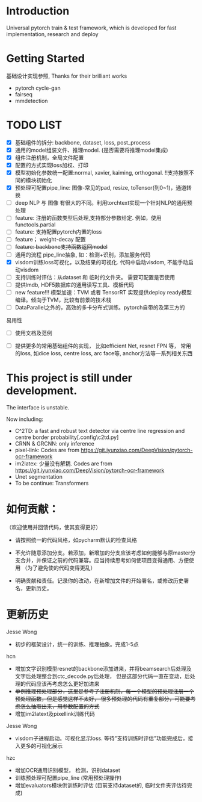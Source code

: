 # Introduction
Universal pytorch train & test framework, 
which is developed for fast implementation, research and deploy 

# Getting Started

基础设计实现参照, Thanks for their brilliant works 
- pytorch cycle-gan
- fairseq
- mmdetection

# TODO LIST
- [X] 基础组件的拆分: backbone, dataset, loss, post_process
- [X] 通用的model组装文件、推理model. (是否需要将推理model集成)
- [X] 组件注册机制，全局文件配置
- [X] 配置的方式实现loss加权、打印
- [X] 模型初始化参数统一配置:normal, xavier, kaiming, orthogonal. !!支持按照不同的模块初始化
- [X] 预处理可配置pipe_line: 图像-常见的pad, resize, toTensor(到0~1)，通道转换
- [ ] deep NLP 与 图像 有很大的不同。利用torchtext实现一个针对NLP的通用预处理
- [ ] feature: 注册的函数类型后处理,支持部分参数给定. 例如，使用functools.partial
- [ ] feature: 支持配置pytorch内置的loss
- [ ] feature； weight-decay 配置
- [ ] ~~feature: backbone支持函数返回model~~
- [ ] 通用的流程 pipe_line抽象, 如：检测+识别，添加服务代码
- [X] visdom训练loss可视化，以及结果的可视化. 代码中启动visdom, 不能手动启动visdom
- [ ] 支持训练时评估：从dataset 和 临时的文件夹。 需要可配置是否使用
- [ ] 提供lmdb, HDF5数据库的通用读写工具、模板代码
- [ ] new feature!!! 模型加速：TVM 或者 TensorRT 实现提供deploy ready模型编译。倾向于TVM，比较有前景的技术栈
- [ ] DataParallel之外的，高效的多卡分布式训练。pytorch自带的及第三方的

易用性
- [ ] 使用文档及范例
- [ ] 提供更多的常用基础组件的实现， 比如efficient Net, resnet FPN 等， 
常用的loss, 如dice loss, centre loss, arc face等, anchor方法等一系列相关东西


# This project is still under development.
The interface is unstable.

Now including:
- C^2TD: a fast and robust text detector via centre line regression and centre border probability[.config\c2td.py]
- CRNN & GRCNN: only inference
- pixel-link: Codes are from https://git.iyunxiao.com/DeepVision/pytorch-ocr-framework
- im2latex: 少量没有解耦. Codes are from https://git.iyunxiao.com/DeepVision/pytorch-ocr-framework
- Unet segmentation
- To be continue: Transformers

# 如何贡献：

（欢迎使用并回馈代码，使其变得更好）

- 请按照统一的代码风格，如pycharm默认的检查风格

- 不允许随意添加分支。若添加，新增加的分支应该考虑如何能够与原master分支合并，并保证之前的代码兼容。应当持续思考如何使项目变得通用、方便使用
（为了避免使的代码变得更乱）

- 明确贡献和责任。记录你的改动，在新增加文件的开始署名，或修改历史署名，更新历史。

# 更新历史
Jesse Wong
- 初步的框架设计，统一的训练、推理抽象。完成1-5点

hcn
- 增加文字识别模型resnet的backbone添加进来，并将beamsearch后处理及文字后处理整合到ctc_decode.py后处理，
但是这部分代码一直在变动，后处理的代码应该再考虑怎么更好加进来
- ~~单例推理预处理部分，这里是参考了注册机制，每一个模型的预处理注册一个预处理函数，但是感觉这样不太好，
很多预处理的代码有重复部分，可能要考虑怎么抽取出来，用参数配置的方式~~
- 增加im2latext及pixellink训练代码

Jesse Wong
- visdom子进程启动。可视化显示loss. 等待"支持训练时评估"功能完成后，接入更多的可视化展示

hzc
- 增加OCR通用识别模型， 检测，识别dataset
- 训练预处理可配置pipe_line (常用预处理操作)
- 增加evaluators模块供训练时评估 (目前支持dataset的, 临时文件夹评估待完成)